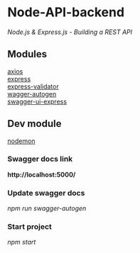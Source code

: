 # Node-API-backend
*Node.js &amp; Express.js - Building a REST API*

## Modules
[axios](https://www.npmjs.com/package/axios) <br>
[express](https://www.npmjs.com/package/express) <br>
[express-validator](https://www.npmjs.com/package/express-validator) <br>
[wagger-autogen](https://www.npmjs.com/package/swagger-autogen)<br>
[swagger-ui-express](https://www.npmjs.com/package/swagger-ui-express)<br>

## Dev module
[nodemon](https://www.npmjs.com/package/nodemon)<br>

### Swagger docs link
<b>http://localhost:5000/</b>

### Update swagger docs
*npm run swagger-autogen*

### Start project
*npm start*